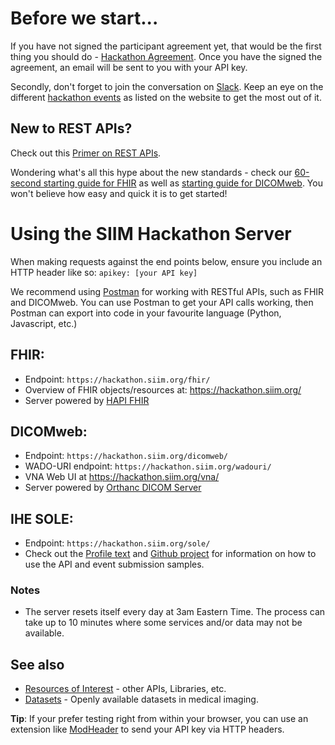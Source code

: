 # Before we start...
If you have not signed the participant agreement yet, that would be the first thing you should do - [Hackathon Agreement](https://siim.org/page/hackathon_agreement). Once you have the signed the agreement, an email will be sent to you with your API key.

Secondly, don't forget to join the conversation on [Slack](https://join.slack.com/t/siimhackathon/shared_invite/zt-mkk0yn2e-KUqOLi6ETBUQmOffxmcQxA). Keep an eye on the different [hackathon events](https://siim.org/page/hacking_healthcare) as listed on the website to get the most out of it.

## New to REST APIs?
Check out this [Primer on REST APIs](https://siim.org/resource/resmgr/hackathon/SIIM2014_REST_Primer.pdf).

Wondering what's all this hype about the new standards - check our [60-second starting guide for FHIR](../apis/fhir-intro.md) as well as [starting guide for DICOMweb](../apis/dicom-web-intro.md). You won't believe how easy and quick it is to get started!

# Using the SIIM Hackathon Server

When making requests against the end points below, ensure you include an HTTP header like so:
`apikey: [your API key]`

We recommend using [Postman](https://www.postman.com/) for working with RESTful APIs, such as FHIR and DICOMweb. You can use Postman to get your API calls working, then Postman can export into code in your favourite language (Python, Javascript, etc.)


## FHIR: 
* Endpoint: `https://hackathon.siim.org/fhir/`
* Overview of FHIR objects/resources at: https://hackathon.siim.org/
* Server powered by [HAPI FHIR](http://hapifhir.io/)

## DICOMweb: 
* Endpoint: `https://hackathon.siim.org/dicomweb/`
* WADO-URI endpoint: `https://hackathon.siim.org/wadouri/`
* VNA Web UI at https://hackathon.siim.org/vna/
* Server powered by [Orthanc DICOM Server](http://www.orthanc-server.com/)

## IHE SOLE: 
* Endpoint: `https://hackathon.siim.org/sole/`
* Check out the [Profile text](https://wiki.ihe.net/index.php/Standardized_Operational_Log_of_Events_(SOLE)) and [Github project](https://github.com/mohannadhussain/ihe-sole-repo) for information on how to use the API and event submission samples.

### Notes
* The server resets itself every day at 3am Eastern Time. The process can take up to 10 minutes where some services and/or data may not be available.

## See also
* [Resources of Interest](../apis/other-apis-and-standards.md) - other APIs, Libraries, etc.
* [Datasets](../miscellaneous/data-sets.md) - Openly available datasets in medical imaging.

**Tip**: If your prefer testing right from within your browser, you can use an extension like [ModHeader](./mod-header.md) to send your API key via HTTP headers.
